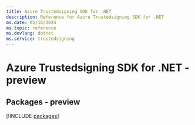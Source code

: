 ```yaml
---
title: Azure Trustedsigning SDK for .NET
description: Reference for Azure Trustedsigning SDK for .NET
ms.date: 05/16/2024
ms.topic: reference
ms.devlang: dotnet
ms.service: trustedsigning
---
```

# Azure Trustedsigning SDK for .NET - preview
## Packages - preview
[!INCLUDE [packages](trustedsigning-index.md)]